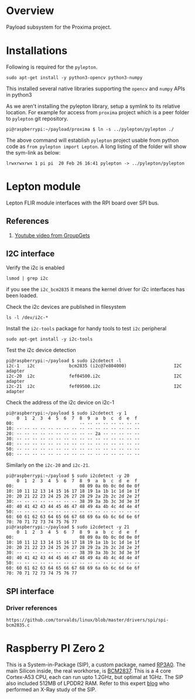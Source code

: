 # Overview

Payload subsystem for the Proxima project.

# Installations

Following is required for the `pylepton`.

    sudo apt-get install -y python3-opencv python3-numpy

This installed several native libraries supporting the `opencv` and `numpy` APIs in python3

As we aren't installing the pylepton library, setup a symlink to its relative location. For example for access from `proxima` project which is a peer folder to `pylepton` git repository.

    pi@raspberrypi:~/payload/proxima $ ln -s ../pylepton/pylepton ./

The above command will establish `pylepton` project usable from python code as `from pylepton import Lepton`. A long listing of the folder will show the sym-link as below:

    lrwxrwxrwx 1 pi pi  20 Feb 26 16:41 pylepton -> ../pylepton/pylepton


# Lepton module

Lepton FLIR module interfaces with the RPI board over SPI bus.

## References

1. [Youtube video from GroupGets](https://www.youtube.com/watch?v=Gc3fSmK9eco&ab_channel=GroupGets)

## I2C interface

Verify the i2c is enabled

    lsmod | grep i2c

if you see the `i2c_bcm2835` it means the kernel driver for i2c interfaces has been loaded.

Check the i2c devices are published in filesystem

    ls -l /dev/i2c-*

Install the `i2c-tools` package for handy tools to test `i2c` peripheral

    sudo apt-get install -y i2c-tools

Test the i2c device detection

    pi@raspberrypi:~/payload $ sudo i2cdetect -l
    i2c-1   i2c             bcm2835 (i2c@7e804000)                  I2C adapter
    i2c-20  i2c             fef04500.i2c                            I2C adapter
    i2c-21  i2c             fef09500.i2c                            I2C adapter

Check the address of the i2c device on i2c-1

    pi@raspberrypi:~/payload $ sudo i2cdetect -y 1
        0  1  2  3  4  5  6  7  8  9  a  b  c  d  e  f
    00:                         -- -- -- -- -- -- -- -- 
    10: -- -- -- -- -- -- -- -- -- -- -- -- -- -- -- -- 
    20: -- -- -- -- -- -- -- -- -- -- 2a -- -- -- -- -- 
    30: -- -- -- -- -- -- -- -- -- -- -- -- -- -- -- -- 
    40: -- -- -- -- -- -- -- -- -- -- -- -- -- -- -- -- 
    50: -- -- -- -- -- -- -- -- -- -- -- -- -- -- -- -- 
    60: -- -- -- -- -- -- -- -- -- -- -- -- -- -- -- -- 

Similarly on the `i2c-20` and `i2c-21`.

    pi@raspberrypi:~/payload $ sudo i2cdetect -y 20
        0  1  2  3  4  5  6  7  8  9  a  b  c  d  e  f
    00:                         08 09 0a 0b 0c 0d 0e 0f 
    10: 10 11 12 13 14 15 16 17 18 19 1a 1b 1c 1d 1e 1f 
    20: 20 21 22 23 24 25 26 27 28 29 2a 2b 2c 2d 2e 2f 
    30: -- -- -- -- -- -- -- -- 38 39 3a 3b 3c 3d 3e 3f 
    40: 40 41 42 43 44 45 46 47 48 49 4a 4b 4c 4d 4e 4f 
    50: -- -- -- -- -- -- -- -- -- -- -- -- -- -- -- -- 
    60: 60 61 62 63 64 65 66 67 68 69 6a 6b 6c 6d 6e 6f 
    70: 70 71 72 73 74 75 76 77                         
    pi@raspberrypi:~/payload $ sudo i2cdetect -y 21
        0  1  2  3  4  5  6  7  8  9  a  b  c  d  e  f
    00:                         08 09 0a 0b 0c 0d 0e 0f 
    10: 10 11 12 13 14 15 16 17 18 19 1a 1b 1c 1d 1e 1f 
    20: 20 21 22 23 24 25 26 27 28 29 2a 2b 2c 2d 2e 2f 
    30: -- -- -- -- -- -- -- -- 38 39 3a 3b 3c 3d 3e 3f 
    40: 40 41 42 43 44 45 46 47 48 49 4a 4b 4c 4d 4e 4f 
    50: -- -- -- -- -- -- -- -- -- -- -- -- -- -- -- -- 
    60: 60 61 62 63 64 65 66 67 68 69 6a 6b 6c 6d 6e 6f 
    70: 70 71 72 73 74 75 76 77                         

## SPI interface

### Driver references

    https://github.com/torvalds/linux/blob/master/drivers/spi/spi-bcm2835.c


# Raspberry PI Zero 2

This is a System-in-Package (SIP), a custom package, named [RP3A0](https://www.raspberrypi.com/documentation/computers/processors.html#rp3a0). The main Silicon inside, the real workhorse, is [BCM2837](https://www.raspberrypi.com/documentation/computers/processors.html#bcm2837). This is a 4 core Cortex-A53 CPU, each can run upto 1.2GHz, but optimal at 1GHz. The SIP also included 512MB of LPDDR2 RAM. Refer to this expert [blog](https://www.jeffgeerling.com/blog/2021/look-inside-raspberry-pi-zero-2-w-and-rp3a0-au) who performed an X-Ray study of the SIP.



